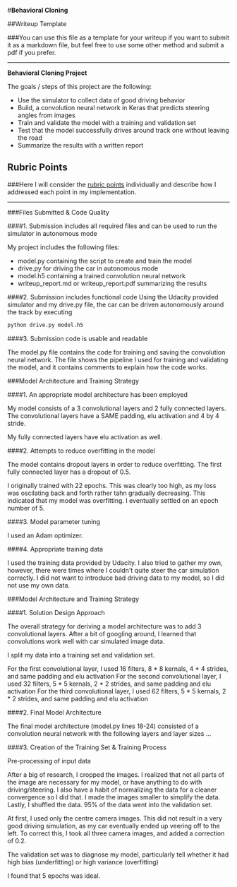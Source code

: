 #**Behavioral Cloning** 

##Writeup Template

###You can use this file as a template for your writeup if you want to submit it as a markdown file, but feel free to use some other method and submit a pdf if you prefer.

---

**Behavioral Cloning Project**

The goals / steps of this project are the following:
* Use the simulator to collect data of good driving behavior
* Build, a convolution neural network in Keras that predicts steering angles from images
* Train and validate the model with a training and validation set
* Test that the model successfully drives around track one without leaving the road
* Summarize the results with a written report


## Rubric Points
###Here I will consider the [rubric points](https://review.udacity.com/#!/rubrics/432/view) individually and describe how I addressed each point in my implementation.  

---
###Files Submitted & Code Quality

####1. Submission includes all required files and can be used to run the simulator in autonomous mode

My project includes the following files:
* model.py containing the script to create and train the model
* drive.py for driving the car in autonomous mode
* model.h5 containing a trained convolution neural network 
* writeup_report.md or writeup_report.pdf summarizing the results

####2. Submission includes functional code
Using the Udacity provided simulator and my drive.py file, the car can be driven autonomously around the track by executing 
```sh
python drive.py model.h5
```

####3. Submission code is usable and readable

The model.py file contains the code for training and saving the convolution neural network. The file shows the pipeline I used for training and validating the model, and it contains comments to explain how the code works.

###Model Architecture and Training Strategy

####1. An appropriate model architecture has been employed

My model consists of a 3 convolutional layers and 2 fully connected layers. The convolutional layers have a SAME padding, elu activation and 4 by 4 stride.

My fully connected layers have elu activation as well.


####2. Attempts to reduce overfitting in the model

The model contains dropout layers in order to reduce overfitting. The first fully connected layer has a dropout of 0.5.

I originally trained with 22 epochs. This was clearly too high, as my loss was oscilating back and forth rather tahn gradually decreasing. This indicated that my model was overfitting. I eventually settled on an epoch number of 5.

####3. Model parameter tuning

I used an Adam optimizer.

####4. Appropriate training data

I used the training data provided by Udacity. I also tried to gather my own, however, there were times where I couldn't quite steer the car simulation correctly. I did not want to introduce bad driving data to my model, so I did not use my own data.

###Model Architecture and Training Strategy

####1. Solution Design Approach

The overall strategy for deriving a model architecture was to add 3 convolutional layers. After a bit of googling around, I learned that convolutions work well with car simulated image data.

I split my data into a training set and validation set.

For the first convolutional layer, I used 16 filters, 8 * 8 kernals, 4 * 4 strides, and same padding and elu activation
For the second convolutional layer, I used 32 filters, 5 * 5 kernals, 2 * 2 strides, and same padding and elu activation
For the third convolutional layer, I used 62 filters, 5 * 5 kernals, 2 * 2 strides, and same padding and elu activation

####2. Final Model Architecture

The final model architecture (model.py lines 18-24) consisted of a convolution neural network with the following layers and layer sizes ...

####3. Creation of the Training Set & Training Process

Pre-processing of input data

After a big of research, I cropped the images. I realized that not all parts of the image are necessary for my model, or have anything to do with driving/steering.
I also have a habit of normalizing the data for a cleaner convergence so I did that.
I made the images smaller to simplify the data.
Lastly, I shuffled the data.
95% of the data went into the validation set.

At first, I used only the centre camera images. This did not result in a very good driving simulation, as my car eventually ended up veering off to the left. To correct this, I took all three camera images, and added a correction of 0.2.

The validation set was to diagnose my model, particularly tell whether it had high bias (underfitting) or high variance (overfitting)

I found that 5 epochs was ideal.

